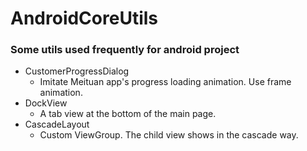 # AndroidCoreUtils
### Some utils used frequently for android project

* CustomerProgressDialog
  * Imitate Meituan app's progress loading animation. Use frame animation.
* DockView
  * A tab view at the bottom of the main page.
* CascadeLayout
  * Custom ViewGroup. The child view shows in the cascade way.
